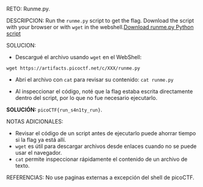 RETO:
Runme.py.

DESCRIPCION:
Run the `runme.py` script to get the flag. Download the script with your browser or with `wget` in the webshell.[Download runme.py Python script](https://artifacts.picoctf.net/c/34/runme.py)

SOLUCION:
- Descargué el archivo usando `wget` en el WebShell:

`wget https://artifacts.picoctf.net/c/XXX/runme.py`

- Abrí el archivo con `cat` para revisar su contenido:
`cat runme.py`

- Al inspeccionar el código, noté que la flag estaba escrita directamente dentro del script, por lo que no fue necesario ejecutarlo.

**SOLUCIÓN:** `picoCTF{run_s4n1ty_run}`.

NOTAS ADICIONALES:
- Revisar el código de un script antes de ejecutarlo puede ahorrar tiempo si la flag ya está allí.
- `wget` es útil para descargar archivos desde enlaces cuando no se puede usar el navegador.
- `cat` permite inspeccionar rápidamente el contenido de un archivo de texto.

REFERENCIAS:
No use paginas externas a excepción del shell de picoCTF.

